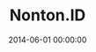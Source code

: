 ---
layout: inner
position: left
title: 'Nonton.ID'
lead_text: 'Casually creates a website interface mimicking the then-Twitch web platform.'
tags: ['HTML, CSS', 'Bootstrap', 'JS']
featured_image: ['/img/posts/nonton.png']
date: 2014-06-01 00:00:00
categories: ['Web Design']
project_link: ''
button_icon: ''
button_text: ''
order: 5
visible: 1
company: 'Self, Casual'
---